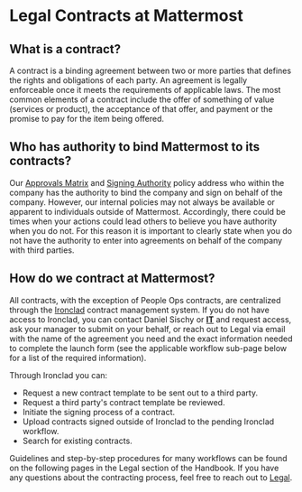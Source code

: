# Legal Contracts at Mattermost

## What is a contract?

A contract is a binding agreement between two or more parties that defines the rights and obligations of each party. An agreement is legally enforceable once it meets the requirements of applicable laws. The most common elements of a contract include the offer of something of value (services or product), the acceptance of that offer, and payment or the promise to pay for the item being offered.

## Who has authority to bind Mattermost to its contracts?

Our [Approvals Matrix](https://docs.google.com/spreadsheets/d/1fDIMiO0uydB_1zCUxZ4sGfSnBJ0P_49zbeQGgTqbYPI/edit#gid=1731392656) and [Signing Authority](https://handbook.mattermost.com/operations/finance/purchasing/contracts-and-signing) policy address who within the company has the authority to bind the company and sign on behalf of the company. However, our internal policies may not always be available or apparent to individuals outside of Mattermost. Accordingly, there could be times when your actions could lead others to believe you have authority when you do not. For this reason it is important to clearly state when you do not have the authority to enter into agreements on behalf of the company with third parties.

## How do we contract at Mattermost?

All contracts, with the exception of People Ops contracts, are centralized through the [Ironclad](https://ironcladapp.com/) contract management system. If you do not have access to Ironclad, you can contact Daniel Sischy or [**IT**](https://helpdesk.mattermost.com/support/home) and request access, ask your manager to submit on your behalf, or reach out to Legal via email with the name of the agreement you need and the exact information needed to complete the launch form (see the applicable workflow sub-page below for a list of the required information).


Through Ironclad you can:

- Request a new contract template to be sent out to a third party.
- Request a third party's contract template be reviewed.
- Initiate the signing process of a contract.
- Upload contracts signed outside of Ironclad to the pending Ironclad workflow.
- Search for existing contracts.

Guidelines and step-by-step procedures for many workflows can be found on the following pages in the Legal section of the Handbook. If you have any questions about the contracting process, feel free to reach out to [Legal](https://community.mattermost.com/private-core/channels/legal).
